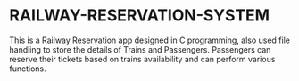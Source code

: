 # RAILWAY-RESERVATION-SYSTEM
This is a Railway Reservation app designed in C programming, also used file handling to store the details of Trains and Passengers. Passengers can reserve their tickets based on trains availability and can perform various functions.
